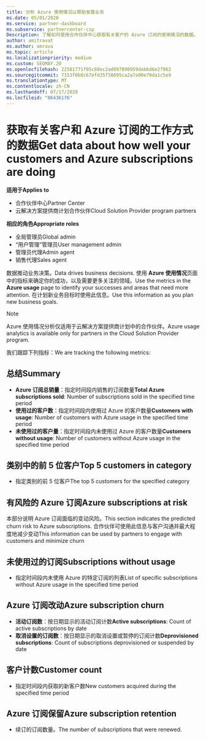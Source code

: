 ```yaml
---
title: 分析 Azure 使用情况以帮助发展业务
ms.date: 05/01/2020
ms.service: partner-dashboard
ms.subservice: partnercenter-csp
Description: 了解如何使用合作伙伴中心获取有关客户的 Azure 订阅的使用情况的数据。
author: amitravat
ms.author: amrava
ms.topic: article
ms.localizationpriority: medium
ms.custom: SEOMAY.20
ms.openlocfilehash: 22581771f05c88ec2ad097890959dab6d6e27962
ms.sourcegitcommit: 7153f0b8c67efd35f58695ca2a7e00e70da1c5e9
ms.translationtype: MT
ms.contentlocale: zh-CN
ms.lasthandoff: 07/17/2020
ms.locfileid: "86436176"
---
```

# <a name="get-data-about-how-well-your-customers-and-azure-subscriptions-are-doing"></a><span data-ttu-id="6da15-103">获取有关客户和 Azure 订阅的工作方式的数据</span><span class="sxs-lookup"><span data-stu-id="6da15-103">Get data about how well your customers and Azure subscriptions are doing</span></span>

<span data-ttu-id="6da15-104">**适用于**</span><span class="sxs-lookup"><span data-stu-id="6da15-104">**Applies to**</span></span>

- <span data-ttu-id="6da15-105">合作伙伴中心</span><span class="sxs-lookup"><span data-stu-id="6da15-105">Partner Center</span></span>
- <span data-ttu-id="6da15-106">云解决方案提供商计划合作伙伴</span><span class="sxs-lookup"><span data-stu-id="6da15-106">Cloud Solution Provider program partners</span></span>

<span data-ttu-id="6da15-107">**相应的角色**</span><span class="sxs-lookup"><span data-stu-id="6da15-107">**Appropriate roles**</span></span>

- <span data-ttu-id="6da15-108">全局管理员</span><span class="sxs-lookup"><span data-stu-id="6da15-108">Global admin</span></span>
- <span data-ttu-id="6da15-109">“用户管理”管理员</span><span class="sxs-lookup"><span data-stu-id="6da15-109">User management admin</span></span>
- <span data-ttu-id="6da15-110">管理员代理</span><span class="sxs-lookup"><span data-stu-id="6da15-110">Admin agent</span></span>
- <span data-ttu-id="6da15-111">销售代理</span><span class="sxs-lookup"><span data-stu-id="6da15-111">Sales agent</span></span>

<span data-ttu-id="6da15-112">数据推动业务决策。</span><span class="sxs-lookup"><span data-stu-id="6da15-112">Data drives business decisions.</span></span> <span data-ttu-id="6da15-113">使用 **Azure 使用情况**页面中的指标来确定你的成功，以及需要更多关注的领域。</span><span class="sxs-lookup"><span data-stu-id="6da15-113">Use the metrics in the **Azure usage** page to identify your successes and areas that need more attention.</span></span> <span data-ttu-id="6da15-114">在计划新业务目标时使用此信息。</span><span class="sxs-lookup"><span data-stu-id="6da15-114">Use this information as you plan new business goals.</span></span>

> [!NOTE]
> <span data-ttu-id="6da15-115">Azure 使用情况分析仅适用于云解决方案提供商计划中的合作伙伴。</span><span class="sxs-lookup"><span data-stu-id="6da15-115">Azure usage analytics is available only for partners in the Cloud Solution Provider program.</span></span>

<span data-ttu-id="6da15-116">我们跟踪下列指标：</span><span class="sxs-lookup"><span data-stu-id="6da15-116">We are tracking the following metrics:</span></span>

## <a name="summary"></a><span data-ttu-id="6da15-117">总结</span><span class="sxs-lookup"><span data-stu-id="6da15-117">Summary</span></span>

- <span data-ttu-id="6da15-118">**Azure 订阅总销量**：指定时间段内销售的订阅数量</span><span class="sxs-lookup"><span data-stu-id="6da15-118">**Total Azure subscriptions sold**: Number of subscriptions sold in the specified time period</span></span>  
- <span data-ttu-id="6da15-119">**使用过的客户数**：指定时间段内使用过 Azure 的客户数量</span><span class="sxs-lookup"><span data-stu-id="6da15-119">**Customers with usage**: Number of customers with Azure usage in the specified time period</span></span>  
- <span data-ttu-id="6da15-120">**未使用过的客户量**：指定时间段内未使用过 Azure 的客户数量</span><span class="sxs-lookup"><span data-stu-id="6da15-120">**Customers without usage**: Number of customers without Azure usage in the specified time period</span></span>  

## <a name="top-5-customers-in-category"></a><span data-ttu-id="6da15-121">类别中的前 5 位客户</span><span class="sxs-lookup"><span data-stu-id="6da15-121">Top 5 customers in category</span></span>

- <span data-ttu-id="6da15-122">指定类别的前 5 位客户</span><span class="sxs-lookup"><span data-stu-id="6da15-122">The top 5 customers for the specified category</span></span>  

## <a name="azure-subscriptions-at-risk"></a><span data-ttu-id="6da15-123">有风险的 Azure 订阅</span><span class="sxs-lookup"><span data-stu-id="6da15-123">Azure subscriptions at risk</span></span>

<span data-ttu-id="6da15-124">本部分说明 Azure 订阅面临的变动风险。</span><span class="sxs-lookup"><span data-stu-id="6da15-124">This section indicates the predicted churn risk to Azure subscriptions.</span></span> <span data-ttu-id="6da15-125">合作伙伴可使用此信息与客户沟通并最大程度地减少变动</span><span class="sxs-lookup"><span data-stu-id="6da15-125">This information can be used by partners to engage with customers and minimize churn</span></span>

## <a name="subscriptions-without-usage"></a><span data-ttu-id="6da15-126">未使用过的订阅</span><span class="sxs-lookup"><span data-stu-id="6da15-126">Subscriptions without usage</span></span>

- <span data-ttu-id="6da15-127">指定时间段内未使用 Azure 的特定订阅的列表</span><span class="sxs-lookup"><span data-stu-id="6da15-127">List of specific subscriptions without Azure usage in the specified time period</span></span>  

## <a name="azure-subscription-churn"></a><span data-ttu-id="6da15-128">Azure 订阅改动</span><span class="sxs-lookup"><span data-stu-id="6da15-128">Azure subscription churn</span></span>

- <span data-ttu-id="6da15-129">**活动订阅数**：按日期显示的活动订阅计数</span><span class="sxs-lookup"><span data-stu-id="6da15-129">**Active subscriptions**: Count of active subscriptions by date</span></span>  
- <span data-ttu-id="6da15-130">**取消设置的订阅数**：按日期显示的取消设置或暂停的订阅计数</span><span class="sxs-lookup"><span data-stu-id="6da15-130">**Deprovisioned subscriptions**: Count of subscriptions deprovisioned or suspended by date</span></span>  

## <a name="customer-count"></a><span data-ttu-id="6da15-131">客户计数</span><span class="sxs-lookup"><span data-stu-id="6da15-131">Customer count</span></span>

- <span data-ttu-id="6da15-132">指定时间段内获取的新客户数</span><span class="sxs-lookup"><span data-stu-id="6da15-132">New customers acquired during the specified time period</span></span>  

## <a name="azure-subscription-retention"></a><span data-ttu-id="6da15-133">Azure 订阅保留</span><span class="sxs-lookup"><span data-stu-id="6da15-133">Azure subscription retention</span></span>

- <span data-ttu-id="6da15-134">续订的订阅数量。</span><span class="sxs-lookup"><span data-stu-id="6da15-134">The number of subscriptions that were renewed.</span></span>
